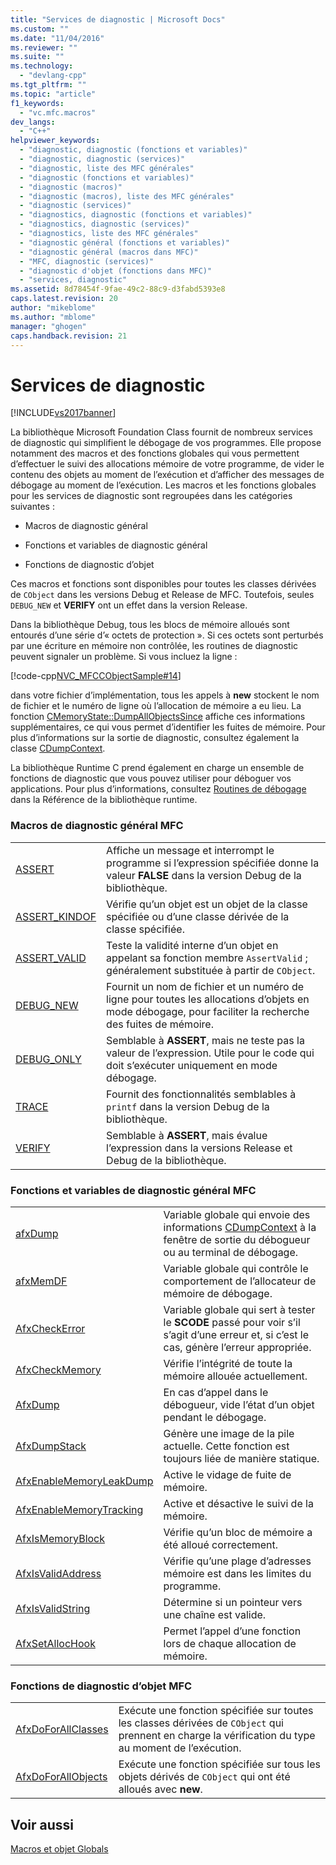 ```yaml
---
title: "Services de diagnostic | Microsoft Docs"
ms.custom: ""
ms.date: "11/04/2016"
ms.reviewer: ""
ms.suite: ""
ms.technology: 
  - "devlang-cpp"
ms.tgt_pltfrm: ""
ms.topic: "article"
f1_keywords: 
  - "vc.mfc.macros"
dev_langs: 
  - "C++"
helpviewer_keywords: 
  - "diagnostic, diagnostic (fonctions et variables)"
  - "diagnostic, diagnostic (services)"
  - "diagnostic, liste des MFC générales"
  - "diagnostic (fonctions et variables)"
  - "diagnostic (macros)"
  - "diagnostic (macros), liste des MFC générales"
  - "diagnostic (services)"
  - "diagnostics, diagnostic (fonctions et variables)"
  - "diagnostics, diagnostic (services)"
  - "diagnostics, liste des MFC générales"
  - "diagnostic général (fonctions et variables)"
  - "diagnostic général (macros dans MFC)"
  - "MFC, diagnostic (services)"
  - "diagnostic d'objet (fonctions dans MFC)"
  - "services, diagnostic"
ms.assetid: 8d78454f-9fae-49c2-88c9-d3fabd5393e8
caps.latest.revision: 20
author: "mikeblome"
ms.author: "mblome"
manager: "ghogen"
caps.handback.revision: 21
---
```

# Services de diagnostic
[!INCLUDE[vs2017banner](../../assembler/inline/includes/vs2017banner.md)]

La bibliothèque Microsoft Foundation Class fournit de nombreux services de diagnostic qui simplifient le débogage de vos programmes. Elle propose notamment des macros et des fonctions globales qui vous permettent d’effectuer le suivi des allocations mémoire de votre programme, de vider le contenu des objets au moment de l’exécution et d’afficher des messages de débogage au moment de l’exécution. Les macros et les fonctions globales pour les services de diagnostic sont regroupées dans les catégories suivantes :  
  
-   Macros de diagnostic général  
  
-   Fonctions et variables de diagnostic général  
  
-   Fonctions de diagnostic d’objet  
  
 Ces macros et fonctions sont disponibles pour toutes les classes dérivées de `CObject` dans les versions Debug et Release de MFC. Toutefois, seules `DEBUG_NEW` et **VERIFY** ont un effet dans la version Release.  
  
 Dans la bibliothèque Debug, tous les blocs de mémoire alloués sont entourés d’une série d’« octets de protection ». Si ces octets sont perturbés par une écriture en mémoire non contrôlée, les routines de diagnostic peuvent signaler un problème. Si vous incluez la ligne :  
  
 [!code-cpp[NVC_MFCCObjectSample#14](../../mfc/codesnippet/CPP/diagnostic-services_1.cpp)]  
  
 dans votre fichier d’implémentation, tous les appels à **new** stockent le nom de fichier et le numéro de ligne où l’allocation de mémoire a eu lieu. La fonction [CMemoryState::DumpAllObjectsSince](../Topic/CMemoryState::DumpAllObjectsSince.md) affiche ces informations supplémentaires, ce qui vous permet d’identifier les fuites de mémoire. Pour plus d’informations sur la sortie de diagnostic, consultez également la classe [CDumpContext](../../mfc/reference/cdumpcontext-class.md).  
  
 La bibliothèque Runtime C prend également en charge un ensemble de fonctions de diagnostic que vous pouvez utiliser pour déboguer vos applications. Pour plus d’informations, consultez [Routines de débogage](../../c-runtime-library/debug-routines.md) dans la Référence de la bibliothèque runtime.  
  
### Macros de diagnostic général MFC  
  
|||  
|-|-|  
|[ASSERT](../Topic/ASSERT%20\(MFC\).md)|Affiche un message et interrompt le programme si l’expression spécifiée donne la valeur **FALSE** dans la version Debug de la bibliothèque.|  
|[ASSERT\_KINDOF](../Topic/ASSERT_KINDOF.md)|Vérifie qu’un objet est un objet de la classe spécifiée ou d’une classe dérivée de la classe spécifiée.|  
|[ASSERT\_VALID](../Topic/ASSERT_VALID.md)|Teste la validité interne d’un objet en appelant sa fonction membre `AssertValid` ; généralement substituée à partir de `CObject`.|  
|[DEBUG\_NEW](../Topic/DEBUG_NEW.md)|Fournit un nom de fichier et un numéro de ligne pour toutes les allocations d’objets en mode débogage, pour faciliter la recherche des fuites de mémoire.|  
|[DEBUG\_ONLY](../Topic/DEBUG_ONLY.md)|Semblable à **ASSERT**, mais ne teste pas la valeur de l’expression. Utile pour le code qui doit s’exécuter uniquement en mode débogage.|  
|[TRACE](../Topic/TRACE.md)|Fournit des fonctionnalités semblables à `printf` dans la version Debug de la bibliothèque.|  
|[VERIFY](../Topic/VERIFY.md)|Semblable à **ASSERT**, mais évalue l’expression dans la versions Release et Debug de la bibliothèque.|  
  
### Fonctions et variables de diagnostic général MFC  
  
|||  
|-|-|  
|[afxDump](../Topic/afxDump%20\(CDumpContext%20in%20MFC\).md)|Variable globale qui envoie des informations [CDumpContext](../../mfc/reference/cdumpcontext-class.md) à la fenêtre de sortie du débogueur ou au terminal de débogage.|  
|[afxMemDF](../Topic/afxMemDF.md)|Variable globale qui contrôle le comportement de l’allocateur de mémoire de débogage.|  
|[AfxCheckError](../Topic/AfxCheckError.md)|Variable globale qui sert à tester le **SCODE** passé pour voir s’il s’agit d’une erreur et, si c’est le cas, génère l’erreur appropriée.|  
|[AfxCheckMemory](../Topic/AfxCheckMemory.md)|Vérifie l’intégrité de toute la mémoire allouée actuellement.|  
|[AfxDump](../Topic/AfxDump%20\(MFC\).md)|En cas d’appel dans le débogueur, vide l’état d’un objet pendant le débogage.|  
|[AfxDumpStack](../Topic/AfxDumpStack.md)|Génère une image de la pile actuelle. Cette fonction est toujours liée de manière statique.|  
|[AfxEnableMemoryLeakDump](../Topic/AfxEnableMemoryLeakDump.md)|Active le vidage de fuite de mémoire.|  
|[AfxEnableMemoryTracking](../Topic/AfxEnableMemoryTracking.md)|Active et désactive le suivi de la mémoire.|  
|[AfxIsMemoryBlock](../Topic/AfxIsMemoryBlock.md)|Vérifie qu’un bloc de mémoire a été alloué correctement.|  
|[AfxIsValidAddress](../Topic/AfxIsValidAddress.md)|Vérifie qu’une plage d’adresses mémoire est dans les limites du programme.|  
|[AfxIsValidString](../Topic/AfxIsValidString.md)|Détermine si un pointeur vers une chaîne est valide.|  
|[AfxSetAllocHook](../Topic/AfxSetAllocHook.md)|Permet l’appel d’une fonction lors de chaque allocation de mémoire.|  
  
### Fonctions de diagnostic d’objet MFC  
  
|||  
|-|-|  
|[AfxDoForAllClasses](../Topic/AfxDoForAllClasses.md)|Exécute une fonction spécifiée sur toutes les classes dérivées de `CObject` qui prennent en charge la vérification du type au moment de l’exécution.|  
|[AfxDoForAllObjects](../Topic/AfxDoForAllObjects.md)|Exécute une fonction spécifiée sur tous les objets dérivés de `CObject` qui ont été alloués avec **new**.|  
  
## Voir aussi  
 [Macros et objet Globals](../../mfc/reference/mfc-macros-and-globals.md)